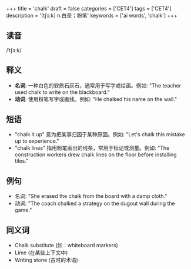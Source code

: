 +++
title = 'chalk'
draft = false
categories = ['CET4']
tags = ['CET4']
description = '[t∫ɔːk] n.白垩；粉笔'
keywords = ['ai words', 'chalk']
+++

## 读音
/ˈtʃɔːk/

## 释义
- **名词**: 一种白色的软质石灰石，通常用于写字或绘画。例如: "The teacher used chalk to write on the blackboard."
- **动词**: 使用粉笔写字或画线。例如: "He chalked his name on the wall."

## 短语
- "chalk it up" 意为把某事归因于某种原因。例如: "Let's chalk this mistake up to experience."
- "chalk lines" 指用粉笔画出的线条，常用于标记或测量。例如: "The construction workers drew chalk lines on the floor before installing tiles."

## 例句
- 名词: "She erased the chalk from the board with a damp cloth."
- 动词: "The coach chalked a strategy on the dugout wall during the game."

## 同义词
- Chalk substitute (如：whiteboard markers)
- Lime (在某些上下文中)
- Writing stone (古时的术语)
